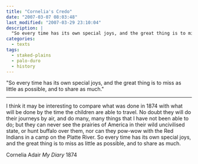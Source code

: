 ```yaml
---
title: "Cornelia's Credo"
date: "2007-03-07 08:03:48"
last_modified: "2007-03-29 23:10:04"
description: |
  "So every time has its own special joys, and the great thing is to miss as little as possible, and to share as much."
categories:
  - texts
tags:
  - staked-plains
  - palo-duro
  - history  
---
```

  "So every time has its own special joys, and the great thing is to miss as little as possible, and to share as much."
***

I think it may be interesting to compare what was done in 1874 with what will be done by the time the children are able to travel. No doubt they will do their journeys by air, and do many, many things that I have not been able to do; but they can never see the prairies of America in their wild uncivilised state, or hunt buffalo over them, nor can they pow-wow with the Red Indians in a camp on the Platte River. So every time has its own special joys, and the great thing is to miss as little as possible, and to share as much.

Cornelia Adair
_My Diary_
1874
